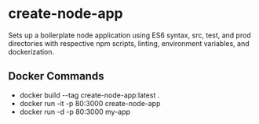 # create-node-app

Sets up a boilerplate node application using ES6 syntax, src, test, and prod directories with respective npm scripts, linting, environment variables, and dockerization.

## Docker Commands
* docker build --tag create-node-app:latest .
* docker run -it -p 80:3000 create-node-app
* docker run -d -p 80:3000 my-app